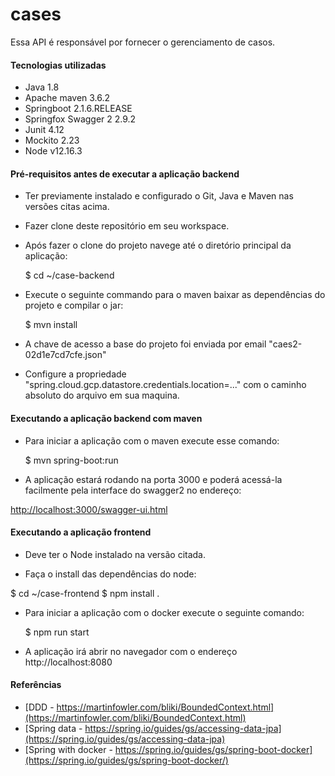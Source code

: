 # cases

Essa API é responsável por fornecer o gerenciamento de casos.


#### Tecnologias utilizadas

 * Java 1.8
 * Apache maven 3.6.2
 * Springboot 2.1.6.RELEASE
 * Springfox Swagger 2 2.9.2
 * Junit 4.12
 * Mockito 2.23
 * Node v12.16.3

#### Pré-requisitos antes de executar a aplicação backend

 * Ter previamente instalado e configurado o Git, Java e Maven nas versões citas acima.
  
 * Fazer clone deste repositório em seu workspace.
 
 * Após fazer o clone do projeto navege até o diretório principal da aplicação:
 
	$ cd ~/case-backend 

 * Execute o seguinte commando para o maven baixar as dependências do projeto e compilar o jar:

	$ mvn install
  
 * A chave de acesso a base do projeto foi enviada por email "caes2-02d1e7cd7cfe.json"
 
 * Configure a propriedade "spring.cloud.gcp.datastore.credentials.location=..." com o caminho absoluto do arquivo em sua maquina.
 
#### Executando a aplicação backend com maven

 *  Para iniciar a aplicação com o maven execute esse comando:
 
	$ mvn spring-boot:run
	
 * A aplicação estará rodando na porta 3000 e poderá acessá-la facilmente pela interface do swagger2 no endereço: 
 
[http://localhost:3000/swagger-ui.html](http://localhost:3000/swagger-ui.html)

#### Executando a aplicação frontend

 * Deve ter o Node instalado na versão citada.
	
 * Faça o install das dependências do node:
 
  $ cd ~/case-frontend
	$ npm install .
	
 * Para iniciar a aplicação com o docker execute o seguinte comando:
 
	$  npm run start
  
 * A aplicação irá abrir no navegador com o endereço http://localhost:8080
	
	

#### Referências

 * [DDD - https://martinfowler.com/bliki/BoundedContext.html](https://martinfowler.com/bliki/BoundedContext.html)
 * [Spring data - https://spring.io/guides/gs/accessing-data-jpa](https://spring.io/guides/gs/accessing-data-jpa)
 * [Spring with docker - https://spring.io/guides/gs/spring-boot-docker](https://spring.io/guides/gs/spring-boot-docker/)
	 
